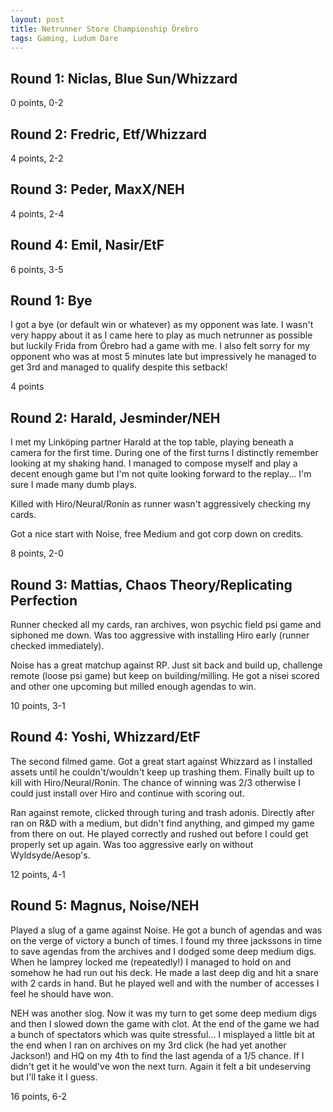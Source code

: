 ```yaml
---
layout: post
title: Netrunner Store Championship Örebro
tags: Gaming, Ludum Dare
---
```


## Round 1: Niclas, Blue Sun/Whizzard

0 points, 0-2

## Round 2: Fredric, Etf/Whizzard

4 points, 2-2

## Round 3: Peder, MaxX/NEH

4 points, 2-4

## Round 4: Emil, Nasir/EtF

6 points, 3-5



## Round 1: Bye

I got a bye (or default win or whatever) as my opponent was late. I wasn't very happy about it as I came here to play as much netrunner as possible but luckily Frida from Örebro had a game with me. I also felt sorry for my opponent who was at most 5 minutes late but impressively he managed to get 3rd and managed to qualify despite this setback!

4 points

## Round 2: Harald, Jesminder/NEH

I met my Linköping partner Harald at the top table, playing beneath a camera for the first time. During one of the first turns I distinctly remember looking at my shaking hand. I managed to compose myself and play a decent enough game but I'm not quite looking forward to the replay... I'm sure I made many dumb plays.

Killed with Hiro/Neural/Ronin as runner wasn't aggressively checking my cards.

Got a nice start with Noise, free Medium and got corp down on credits.

8 points, 2-0

## Round 3: Mattias, Chaos Theory/Replicating Perfection

Runner checked all my cards, ran archives, won psychic field psi game and siphoned me down. Was too aggressive with installing Hiro early (runner checked immediately).

Noise has a great matchup against RP. Just sit back and build up, challenge remote (loose psi game) but keep on building/milling. He got a nisei scored and other one upcoming but milled enough agendas to win.

10 points, 3-1

## Round 4: Yoshi, Whizzard/EtF

The second filmed game. Got a great start against Whizzard as I installed assets until he couldn't/wouldn't keep up trashing them. Finally built up to kill with Hiro/Neural/Ronin. The chance of winning was 2/3 otherwise I could just install over Hiro and continue with scoring out.

Ran against remote, clicked through turing and trash adonis. Directly after ran on R&D with a medium, but didn't find anything, and gimped my game from there on out. He played correctly and rushed out before I could get properly set up again. Was too aggressive early on without Wyldsyde/Aesop's.

12 points, 4-1

## Round 5: Magnus, Noise/NEH

Played a slug of a game against Noise. He got a bunch of agendas and was on the verge of victory a bunch of times. I found my three jackssons in time to save agendas from the archives and I dodged some deep medium digs. When he lamprey locked me (repeatedly!) I managed to hold on and somehow he had run out his deck. He made a last deep dig and hit a snare with 2 cards in hand. But he played well and with the number of accesses I feel he should have won.

NEH was another slog. Now it was my turn to get some deep medium digs and then I slowed down the game with clot. At the end of the game we had a bunch of spectators which was quite stressful... I misplayed a little bit at the end when I ran on archives on my 3rd click (he had yet another Jackson!) and HQ on my 4th to find the last agenda of a 1/5 chance. If I didn't get it he would've won the next turn. Again it felt a bit undeserving but I'll take it I guess.

16 points, 6-2

